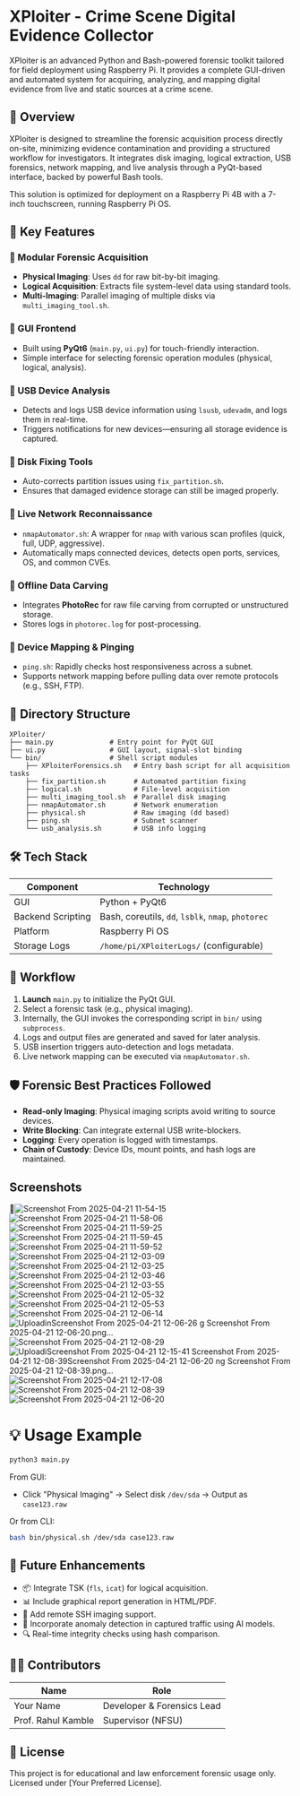 # XPloiter - Crime Scene Digital Evidence Collector

XPloiter is an advanced Python and Bash-powered forensic toolkit tailored for field deployment using Raspberry Pi. It provides a complete GUI-driven and automated system for acquiring, analyzing, and mapping digital evidence from live and static sources at a crime scene.

## 🚀 Overview

XPloiter is designed to streamline the forensic acquisition process directly on-site, minimizing evidence contamination and providing a structured workflow for investigators. It integrates disk imaging, logical extraction, USB forensics, network mapping, and live analysis through a PyQt-based interface, backed by powerful Bash tools.

This solution is optimized for deployment on a Raspberry Pi 4B with a 7-inch touchscreen, running Raspberry Pi OS.

## 🧠 Key Features

### 🔹 Modular Forensic Acquisition
- **Physical Imaging**: Uses `dd` for raw bit-by-bit imaging.
- **Logical Acquisition**: Extracts file system-level data using standard tools.
- **Multi-Imaging**: Parallel imaging of multiple disks via `multi_imaging_tool.sh`.

### 🔹 GUI Frontend
- Built using **PyQt6** (`main.py`, `ui.py`) for touch-friendly interaction.
- Simple interface for selecting forensic operation modules (physical, logical, analysis).

### 🔹 USB Device Analysis
- Detects and logs USB device information using `lsusb`, `udevadm`, and logs them in real-time.
- Triggers notifications for new devices—ensuring all storage evidence is captured.

### 🔹 Disk Fixing Tools
- Auto-corrects partition issues using `fix_partition.sh`.
- Ensures that damaged evidence storage can still be imaged properly.

### 🔹 Live Network Reconnaissance
- `nmapAutomator.sh`: A wrapper for `nmap` with various scan profiles (quick, full, UDP, aggressive).
- Automatically maps connected devices, detects open ports, services, OS, and common CVEs.

### 🔹 Offline Data Carving
- Integrates **PhotoRec** for raw file carving from corrupted or unstructured storage.
- Stores logs in `photorec.log` for post-processing.

### 🔹 Device Mapping & Pinging
- `ping.sh`: Rapidly checks host responsiveness across a subnet.
- Supports network mapping before pulling data over remote protocols (e.g., SSH, FTP).

## 📁 Directory Structure

```
XPloiter/
├── main.py              # Entry point for PyQt GUI
├── ui.py                # GUI layout, signal-slot binding
└── bin/                 # Shell script modules
    ├── XPloiterForensics.sh   # Entry bash script for all acquisition tasks
    ├── fix_partition.sh       # Automated partition fixing
    ├── logical.sh             # File-level acquisition
    ├── multi_imaging_tool.sh  # Parallel disk imaging
    ├── nmapAutomator.sh       # Network enumeration
    ├── physical.sh            # Raw imaging (dd based)
    ├── ping.sh                # Subnet scanner
    └── usb_analysis.sh        # USB info logging
```

## 🛠️ Tech Stack

| Component       | Technology        |
|----------------|-------------------|
| GUI            | Python + PyQt6    |
| Backend Scripting | Bash, coreutils, `dd`, `lsblk`, `nmap`, `photorec` |
| Platform       | Raspberry Pi OS   |
| Storage Logs   | `/home/pi/XPloiterLogs/` (configurable) |

## 🧪 Workflow

1. **Launch** `main.py` to initialize the PyQt GUI.
2. Select a forensic task (e.g., physical imaging).
3. Internally, the GUI invokes the corresponding script in `bin/` using `subprocess`.
4. Logs and output files are generated and saved for later analysis.
5. USB insertion triggers auto-detection and logs metadata.
6. Live network mapping can be executed via `nmapAutomator.sh`.

## 🛡️ Forensic Best Practices Followed

- **Read-only Imaging**: Physical imaging scripts avoid writing to source devices.
- **Write Blocking**: Can integrate external USB write-blockers.
- **Logging**: Every operation is logged with timestamps.
- **Chain of Custody**: Device IDs, mount points, and hash logs are maintained.

## Screenshots 

 📸![Screenshot From 2025-04-21 11-54-15](https://github.com/user-attachments/assets/731a69e7-319f-4f86-a582-476f1e19bb46)
![Screenshot From 2025-04-21 11-58-06](https://github.com/user-attachments/assets/c49e8361-d404-4746-9770-d9bbecb1822f)
![Screenshot From 2025-04-21 11-59-25](https://github.com/user-attachments/assets/00dbb13a-dcfc-4a5f-a6c3-ba03a1d9c609)
![Screenshot From 2025-04-21 11-59-45](https://github.com/user-attachments/assets/7cdc5bf4-3666-4cfd-b7b5-d4c3931a5805)
![Screenshot From 2025-04-21 11-59-52](https://github.com/user-attachments/assets/b2cc45c5-c7b5-4286-9e9a-e40cf745fca3)
![Screenshot From 2025-04-21 12-03-09](https://github.com/user-attachments/assets/85a1c6f6-5c4c-47e4-9d94-6cb1c548bbc9)
![Screenshot From 2025-04-21 12-03-25](https://github.com/user-attachments/assets/63bcc605-4f26-440d-a0b8-fbdb5f5df6f8)
![Screenshot From 2025-04-21 12-03-46](https://github.com/user-attachments/assets/6aaa3a55-a1f5-4266-b47e-d61cd9edbe63)
![Screenshot From 2025-04-21 12-03-55](https://github.com/user-attachments/assets/7b8667df-2de5-48c0-a5ba-0e4d838fd9e8)
![Screenshot From 2025-04-21 12-05-32](https://github.com/user-attachments/assets/928cc460-ed0e-4c19-ace6-5d4e6ac6b92f)
![Screenshot From 2025-04-21 12-05-53](https://github.com/user-attachments/assets/729a6a3b-5dce-47b0-9464-b1da6bd9341b)
![Screenshot From 2025-04-21 12-06-14](https://github.com/user-attachments/assets/2bfef53c-bae1-4739-9411-0edf413882b2)
![Uploadin![Screenshot From 2025-04-21 12-06-26](https://github.com/user-attachments/assets/d875a194-c520-4ead-989b-9395b2a9c9a3)
g Screenshot From 2025-04-21 12-06-20.png…]()
![Screenshot From 2025-04-21 12-08-29](https://github.com/user-attachments/assets/ba1ba456-187a-4cde-801a-f5e5d6778347)
![Uploadi![Screenshot From 2025-04-21 12-15-41](https://github.com/user-attachments/assets/62d318cf-73b2-4ad1-a92b-d18c3fe41d5d)
![Screenshot From 2025-04-21 12-08-39](https://github.com/user-attachments/assets/40aa0a24-ad03-46a2-a9d1-d44c0dfcb388)![Screenshot From 2025-04-21 12-06-20](https://github.com/user-attachments/assets/1aade45b-b4fd-4f32-b79d-97934ad58e3a)
ng Screenshot From 2025-04-21 12-08-39.png…]()
![Screenshot From 2025-04-21 12-17-08](https://github.com/user-attachments/assets/78653e4b-0ad2-4ee2-85b0-af290892687b)
![Screenshot From 2025-04-21 12-08-39](https://github.com/user-attachments/assets/40aa0a24-ad03-46a2-a9d1-d44c0dfcb388)![Screenshot From 2025-04-21 12-06-20](https://github.com/user-attachments/assets/1aade45b-b4fd-4f32-b79d-97934ad58e3a)

# 💡 Usage Example

```bash
python3 main.py
```

From GUI:
- Click "Physical Imaging" → Select disk `/dev/sda` → Output as `case123.raw`

Or from CLI:
```bash
bash bin/physical.sh /dev/sda case123.raw
```

## 🔐 Future Enhancements

- 📦 Integrate TSK (`fls`, `icat`) for logical acquisition.
- 📊 Include graphical report generation in HTML/PDF.
- 🔌 Add remote SSH imaging support.
- 📡 Incorporate anomaly detection in captured traffic using AI models.
- 🔍 Real-time integrity checks using hash comparison.

## 🧑‍💻 Contributors

| Name              | Role                  |
|-------------------|-----------------------|
| Your Name         | Developer & Forensics Lead |
| Prof. Rahul Kamble | Supervisor (NFSU) |

## 📜 License

This project is for educational and law enforcement forensic usage only. Licensed under [Your Preferred License].
